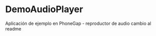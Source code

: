 DemoAudioPlayer
===============

Aplicación de ejemplo en PhoneGap - reproductor de audio
cambio al readme